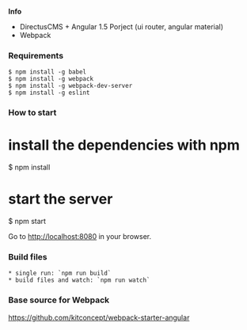 **Info**

* DirectusCMS + Angular 1.5 Porject (ui router, angular material)
* Webpack 


### Requirements
```
$ npm install -g babel
$ npm install -g webpack
$ npm install -g webpack-dev-server
$ npm install -g eslint
```

### How to start

# install the dependencies with npm
$ npm install

# start the server
$ npm start

Go to [http://localhost:8080](http://localhost:8080) in your browser.

### Build files
```
* single run: `npm run build`
* build files and watch: `npm run watch`
```
### Base source for Webpack
https://github.com/kitconcept/webpack-starter-angular
